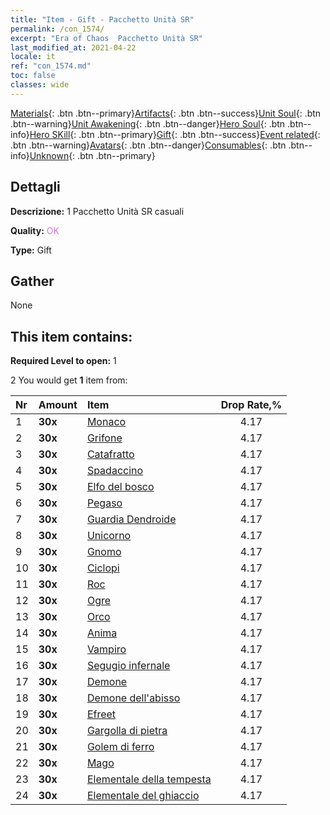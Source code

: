 ```yaml
---
title: "Item - Gift - Pacchetto Unità SR"
permalink: /con_1574/
excerpt: "Era of Chaos  Pacchetto Unità SR"
last_modified_at: 2021-04-22
locale: it
ref: "con_1574.md"
toc: false
classes: wide
---
```

 [Materials](/ItemsIT/){: .btn .btn--primary}[Artifacts](/ItemsIT/Artifacts/){: .btn .btn--success}[Unit Soul](/ItemsIT/UnitSoul/){: .btn .btn--warning}[Unit Awakening](/ItemsIT/UnitAwakening/){: .btn .btn--danger}[Hero Soul](/ItemsIT/HeroSoul/){: .btn .btn--info}[Hero SKill](/ItemsIT/HeroSkill/){: .btn .btn--primary}[Gift](/ItemsIT/Gift/){: .btn .btn--success}[Event related](/ItemsIT/Events/){: .btn .btn--warning}[Avatars](/ItemsIT/Avatars/){: .btn .btn--danger}[Consumables](/ItemsIT/Consumables/){: .btn .btn--info}[Unknown](/ItemsIT/Unknown/){: .btn .btn--primary}

## Dettagli
 **Descrizione:** 1 Pacchetto Unità SR casuali

 **Quality:** <span style="color: #DA70D6">OK</span>

 **Type:** Gift

## Gather

  None

## This item contains:

 **Required Level to open:** 1

 2 You would get **1** item  from:

  | Nr | Amount |     Item    | Drop Rate,% |
  |:---|:-------|:------------|:---------:|
  | 1 |  **30x** | [Monaco](/ItemsIT/unt_194/) | 4.17 | 
  | 2 |  **30x** | [Grifone](/ItemsIT/unt_192/) | 4.17 | 
  | 3 |  **30x** | [Catafratto](/ItemsIT/unt_195/) | 4.17 | 
  | 4 |  **30x** | [Spadaccino](/ItemsIT/unt_193/) | 4.17 | 
  | 5 |  **30x** | [Elfo del bosco](/ItemsIT/unt_201/) | 4.17 | 
  | 6 |  **30x** | [Pegaso](/ItemsIT/unt_202/) | 4.17 | 
  | 7 |  **30x** | [Guardia Dendroide](/ItemsIT/unt_203/) | 4.17 | 
  | 8 |  **30x** | [Unicorno](/ItemsIT/unt_204/) | 4.17 | 
  | 9 |  **30x** | [Gnomo](/ItemsIT/unt_200/) | 4.17 | 
  | 10 |  **30x** | [Ciclopi](/ItemsIT/unt_222/) | 4.17 | 
  | 11 |  **30x** | [Roc](/ItemsIT/unt_221/) | 4.17 | 
  | 12 |  **30x** | [Ogre](/ItemsIT/unt_220/) | 4.17 | 
  | 13 |  **30x** | [Orco](/ItemsIT/unt_219/) | 4.17 | 
  | 14 |  **30x** | [Anima](/ItemsIT/unt_210/) | 4.17 | 
  | 15 |  **30x** | [Vampiro](/ItemsIT/unt_211/) | 4.17 | 
  | 16 |  **30x** | [Segugio infernale](/ItemsIT/unt_228/) | 4.17 | 
  | 17 |  **30x** | [Demone](/ItemsIT/unt_229/) | 4.17 | 
  | 18 |  **30x** | [Demone dell'abisso](/ItemsIT/unt_230/) | 4.17 | 
  | 19 |  **30x** | [Efreet](/ItemsIT/unt_231/) | 4.17 | 
  | 20 |  **30x** | [Gargolla di pietra](/ItemsIT/unt_236/) | 4.17 | 
  | 21 |  **30x** | [Golem di ferro](/ItemsIT/unt_237/) | 4.17 | 
  | 22 |  **30x** | [Mago](/ItemsIT/unt_238/) | 4.17 | 
  | 23 |  **30x** | [Elementale della tempesta](/ItemsIT/unt_263/) | 4.17 | 
  | 24 |  **30x** | [Elementale del ghiaccio](/ItemsIT/unt_264/) | 4.17 | 
